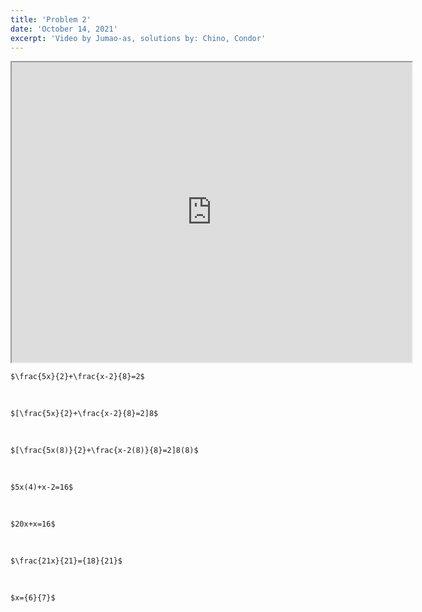 ```yaml
---
title: 'Problem 2'
date: 'October 14, 2021'
excerpt: 'Video by Jumao-as, solutions by: Chino, Condor'
---
```


<iframe src="https://drive.google.com/file/d/1kQklPSd-PSbn9-uy7OOnCZPRHIhd5yYd/preview" width="640" height="480" allow="autoplay"></iframe>

<br>

`$\frac{5x}{2}+\frac{x-2}{8}=2$`

<br>

`$[\frac{5x}{2}+\frac{x-2}{8}=2]8$`

<br>

`$[\frac{5x(8)}{2}+\frac{x-2(8)}{8}=2]8(8)$`

<br>

`$5x(4)+x-2=16$`

<br>

`$20x+x=16$`

<br>

`$\frac{21x}{21}={18}{21}$`

<br>

`$x={6}{7}$`